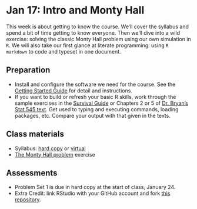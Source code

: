 Jan 17: Intro and Monty Hall
================

This week is about getting to know the course. We’ll cover the syllabus
and spend a bit of time getting to know everyone. Then we’ll dive into a
wild exercise: solving the classic Monty Hall problem using our own
simulation in `R`. We will also take our first glance at literate
programming: using `R markdown` to code and typeset in one document.

## Preparation

- Install and configure the software we need for the course. See the
  [Getting Started Guide](https://github.com/sis750/00-getting-started)
  for detail and instructions.  
- If you want to build or refresh your basic R skills, work through the
  sample exercises in the [Survival
  Guide](https://austin-hart-pols.github.io/SurvivalGuide/) or Chapters
  2 or 5 of [Dr. Bryan’s Stat 545 text](https://stat545.com/). Get used
  to typing and executing commands, loading packages, etc. Compare your
  output with that given in the texts.

## Class materials

- Syllabus: [hard
  copy](https://sis750.github.io/Syllabus/syllabus-750-spring24.pdf) or
  [virtual](https://github.com/sis750)
- [The Monty Hall
  problem](https://sis750.github.io/01-monty-hall/MontyHall.pdf)
  exercise

## Assessments

- Problem Set 1 is due in hard copy at the start of class, January 24.
- Extra Credit: link RStudio with your GitHub account and fork [this
  repository](https://github.com/sis750/01-monty-hall).
